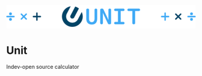 [![Unit Logo](https://github.com/Binate/Unit/blob/master/public/Unit-Banner_v1.svg)](https://github.com/Binate/Unit)

# Unit
Indev-open source calculator
